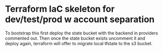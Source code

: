 # Terraform IaC skeleton for dev/test/prod w account separation

To bootstrap this first deploy the state bucket with the backend in providers commented out. Then once the state bucket exists uncomment it and deploy again, terraform will offer to migrate local tfstate to the s3 bucket.
